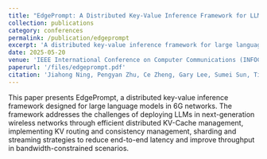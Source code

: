 ```yaml
---
title: "EdgePrompt: A Distributed Key-Value Inference Framework for LLMs in 6G Networks"
collection: publications
category: conferences
permalink: /publication/edgeprompt
excerpt: 'A distributed key-value inference framework for large language models in 6G networks.'
date: 2025-05-20
venue: 'IEEE International Conference on Computer Communications (INFOCOM) 2025'
paperurl: '/files/edgeprompt.pdf'
citation: 'Jiahong Ning, Pengyan Zhu, Ce Zheng, Gary Lee, Sumei Sun, Tingting Yang. (2025). &quot;EdgePrompt: A Distributed Key-Value Inference Framework for LLMs in 6G Networks.&quot; <i>IEEE International Conference on Computer Communications (INFOCOM) 2025</i>, London, UK.'
---
```

This paper presents EdgePrompt, a distributed key-value inference framework designed for large language models in 6G networks. The framework addresses the challenges of deploying LLMs in next-generation wireless networks through efficient distributed KV-Cache management, implementing KV routing and consistency management, sharding and streaming strategies to reduce end-to-end latency and improve throughput in bandwidth-constrained scenarios. 